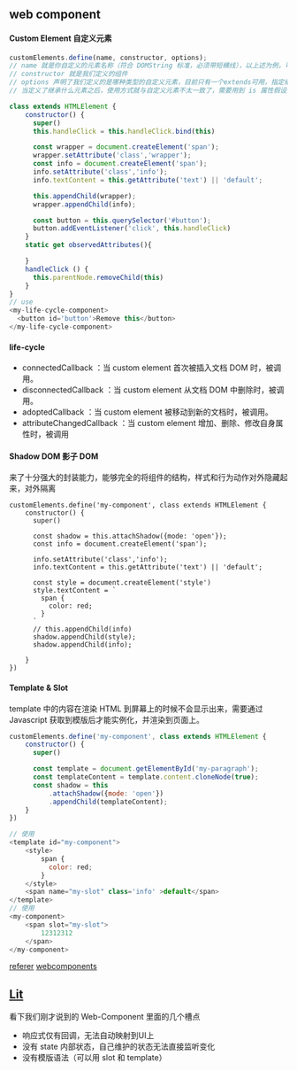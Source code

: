 ## web component

#### Custom Element 自定义元素

```js
customElements.define(name, constructor, options);
// name 就是你自定义的元素名称（符合 DOMString 标准，必须带短横线），以上述为例，可以通过 <my-component></my-component> 的形式使用
// constructor 就是我们定义的组件
// options 声明了我们定义的是哪种类型的自定义元素，目前只有一个extends可用，指定继承于什么元素。
// 当定义了继承什么元素之后，使用方式就与自定义元素不太一致了，需要用到 is 属性假设你定义了一个名为my-paragraph的继承自p标签的自定义内置元素，那么使用时，需要 <p is="my-paragraph"></p> 这样写

class extends HTMLElement {
    constructor() {
      super()
      this.handleClick = this.handleClick.bind(this)

      const wrapper = document.createElement('span');
      wrapper.setAttribute('class','wrapper');
      const info = document.createElement('span');
      info.setAttribute('class','info');
      info.textContent = this.getAttribute('text') || 'default';

      this.appendChild(wrapper);
      wrapper.appendChild(info);

      const button = this.querySelector('#button');
      button.addEventListener('click', this.handleClick)
    }
    static get observedAttributes(){

    }
    handleClick () {
      this.parentNode.removeChild(this)
    }
}
// use
<my-life-cycle-component>
  <button id='button'>Remove this</button>
</my-life-cycle-component>


```

#### life-cycle

- connectedCallback ：当 custom element 首次被插入文档 DOM 时，被调用。
- disconnectedCallback ：当 custom element 从文档 DOM 中删除时，被调用。
- adoptedCallback ：当 custom element 被移动到新的文档时，被调用。
- attributeChangedCallback ：当 custom element 增加、删除、修改自身属性时，被调用

#### Shadow DOM 影子 DOM

来了十分强大的封装能力，能够完全的将组件的结构，样式和行为动作对外隐藏起来，对外隔离

```
customElements.define('my-component', class extends HTMLElement {
    constructor() {
      super()

      const shadow = this.attachShadow({mode: 'open'});
      const info = document.createElement('span');

      info.setAttribute('class','info');
      info.textContent = this.getAttribute('text') || 'default';

      const style = document.createElement('style')
      style.textContent = `
        span {
          color: red;
        }
      `
      // this.appendChild(info)
      shadow.appendChild(style);
      shadow.appendChild(info);

    }
})
```

#### Template & Slot

template 中的内容在渲染 HTML 到屏幕上的时候不会显示出来，需要通过 Javascript 获取到模版后才能实例化，并渲染到页面上。

```js
customElements.define('my-component', class extends HTMLElement {
    constructor() {
      super()

      const template = document.getElementById('my-paragraph');
      const templateContent = template.content.cloneNode(true);
      const shadow = this
          .attachShadow({mode: 'open'})
          .appendChild(templateContent);
    }
})

// 使用
<template id="my-component">
    <style>
        span {
          color: red;
        }
    </style>
    <span name="my-slot" class='info' >default</span>
</template>
// 使用
<my-component>
    <span slot="my-slot">
        12312312
    </span>
</my-component>

```

[referer](https://juejin.cn/post/6976557762377416718)
[webcomponents](https://www.webcomponents.org/introduction)

## [Lit](./Lit.md)
看下我们刚才说到的 Web-Component 里面的几个槽点
- 响应式仅有回调，无法自动映射到UI上
- 没有 state 内部状态，自己维护的状态无法直接监听变化
- 没有模版语法（可以用 slot 和 template）